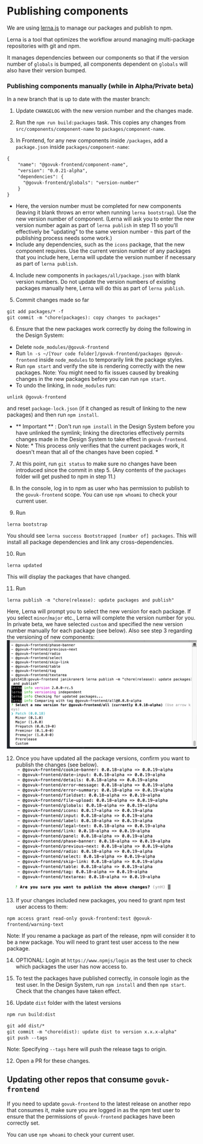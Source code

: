 # Publishing components

We are using [lerna.js](https://lernajs.io/) to manage our packages and publish
to npm.

Lerna is a tool that optimizes the workflow around managing multi-package
repositories with git and npm.

It manages dependencies between our components so that if the version number of
`globals` is bumped, all components dependent on `globals` will also have their
version bumped.

### Publishing components manually (while in Alpha/Private beta)

In a new branch that is up to date with the master branch:

1. Update `CHANGELOG` with the new version number and the changes made.

2. Run the `npm run build:packages` task. This copies any changes from
`src/components/component-name` to `packages/component-name`.

3. In Frontend, for any new components inside `/packages`, add a `package.json`
inside `packages/component-name`:
```
{
    "name": "@govuk-frontend/component-name",
    "version": "0.0.21-alpha",
    "dependencies": {
      "@govuk-frontend/globals": "version-number"
    }
}
```
 - Here, the version number must be completed for new components (leaving it
   blank throws an error when running `lerna bootstrap`). Use the new version
   number of component. (Lerna will ask you to enter the new version number again
     as part of `lerna publish` in step 11 so you'll effectively be "updating"
     to the same version number - this part of the publishing process needs
     some work.)
 - Include any dependencies, such as the `icons` package, that the new component
  requires. Use the current version number of any packages that you include here,
  Lerna will update the version number if necessary as part of `lerna publish`.

4. Include new components in `packages/all/package.json` with blank version
numbers. Do not update the version numbers of existing packages manually here,
Lerna will do this as part of `lerna publish`.

5. Commit changes made so far
```
git add packages/* -f
git commit -m "chore(packages): copy changes to packages"
```

6. Ensure that the new packages work correctly by doing the following in the
Design System:
  - Delete `node_modules/@govuk-frontend`
  - Run `ln -s ~/[Your code folder]/govuk-frontend/packages @govuk-frontend`
  inside `node_modules` to temporarily link the package styles.
  - Run `npm start` and verify the site is rendering correctly with the new
  packages. Note: You might need to fix issues caused by breaking changes in the
  new packages before you can run `npm start`.
  - To undo the linking, in `node_modules` run:
```
unlink @govuk-frontend
```
and reset `package-lock.json` (if it changed as result of linking to the new
packages) and then run `npm install`.
  - ** Important ** : Don't run `npm install` in the Design System before you
  have unlinked the symlink; linking the directories effectively permits changes
  made in the Design System to take effect in `govuk-frontend`.
  - Note: * This process only verifies that the current packages work, it doesn't
  mean that all of the changes have been copied. *

7. At this point, run `git status` to make sure no changes have been introduced
since the commit in step 5. (Any contents of the `packages` folder will get
pushed to npm in step 11.)

8. In the console, log in to npm as user who has permission to publish to the
`govuk-frontend` scope. You can use `npm whoami` to check your current user.

9. Run
```
lerna bootstrap
```
You should see `lerna success Bootstrapped [number of] packages`. This will
install all package dependencies and link any cross-dependencies.

10. Run
```
lerna updated
```
This will display the packages that have changed.

11. Run
```
lerna publish -m "chore(release): update packages and publish"
```
Here, Lerna will prompt you to select the new version for each package. If you
select `minor`/`major` etc., Lerna will complete the version number for you. In
private beta, we have selected `custom` and specified the new version number
manually for each package (see below). Also see step 3 regarding the versioning
of new components:
![Select version in Lerna](./img/lerna-select-version.png)

12. Once you have updated all the package versions, confirm you want to publish
the changes (see below).
![Confirm publishing of changes in Lerna](./img/lerna-confirm-publish.png)

13. If your changes included new packages, you need to grant npm test user
access to them:
```
npm access grant read-only govuk-frontend:test @govuk-frontend/warning-text
```
Note: If you rename a package as part of the release, npm will consider it to be
a new package. You will need to grant test user access to the new package.

14. OPTIONAL: Login at `https://www.npmjs/login` as the test user to check which
packages the user has now access to.

15. To test the packages have published correctly, in console login as the test
user. In the Design System, run `npm install` and then `npm start`. Check that
the changes have taken effect.

16. Update `dist` folder with the latest versions
```
npm run build:dist
```
```
git add dist/*
git commit -m "chore(dist): update dist to version x.x.x-alpha"
git push --tags
```
Note: Specifying `--tags` here will push the release tags to origin.

12. Open a PR for these changes.

## Updating other repos that consume `govuk-frontend`

If you need to update `govuk-frontend` to the latest release on another repo
that consumes it, make sure you are logged in as the npm test user to ensure that
the permissions of `govuk-frontend` packages have been correctly set.

You can use `npm whoami` to check your current user.
